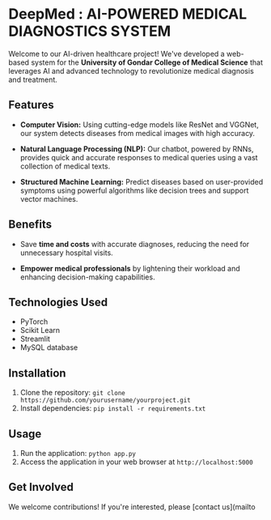 # DeepMed : AI-POWERED MEDICAL DIAGNOSTICS SYSTEM

Welcome to our AI-driven healthcare project! We've developed a web-based system for the **University of Gondar College of Medical Science** that leverages AI and advanced technology to revolutionize medical diagnosis and treatment.

## Features

- **Computer Vision:** Using cutting-edge models like ResNet and VGGNet, our system detects diseases from medical images with high accuracy.

- **Natural Language Processing (NLP):** Our chatbot, powered by RNNs, provides quick and accurate responses to medical queries using a vast collection of medical texts.

- **Structured Machine Learning:** Predict diseases based on user-provided symptoms using powerful algorithms like decision trees and support vector machines.

## Benefits

- Save **time and costs** with accurate diagnoses, reducing the need for unnecessary hospital visits.

- **Empower medical professionals** by lightening their workload and enhancing decision-making capabilities.

## Technologies Used

- PyTorch
- Scikit Learn
- Streamlit
- MySQL database

## Installation

1. Clone the repository: `git clone https://github.com/yourusername/yourproject.git`
2. Install dependencies: `pip install -r requirements.txt`

## Usage

1. Run the application: `python app.py`
2. Access the application in your web browser at `http://localhost:5000`

## Get Involved

We welcome contributions! If you're interested, please [contact us](mailto

